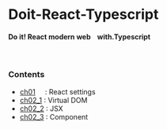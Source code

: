 # Doit-React-Typescript

#### Do it! React modern web &nbsp;&nbsp; with.Typescript

<br />

### Contents

- [ch01](ch01/)&nbsp;&nbsp;&nbsp;&nbsp; : React settings <br />
- [ch02_1](ch02/ch02_1/) : Virtual DOM <br />
- [ch02_2](ch02/ch02_2/) : JSX <br />
- [ch02_3](ch02/ch02_3/) : Component <br />

